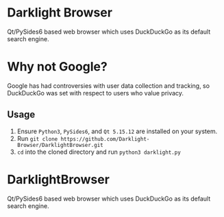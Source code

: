 # Darklight Browser
Qt/PySides6 based web browser which uses DuckDuckGo as its default search engine.

# Why not Google?
Google has had controversies with user data collection and tracking, so DuckDuckGo was set with respect to users who value privacy.

## Usage
1. Ensure ```Python3```, ```PySides6```, and ```Qt 5.15.12``` are installed on your system.
2. Run ```git clone https://github.com/Darklight-Browser/DarklightBrowser.git```
3. ```cd``` into the cloned directory and run ```python3 darklight.py```
# DarklightBrowser
Qt/PySides6 based web browser which uses DuckDuckGo as its default search engine.
